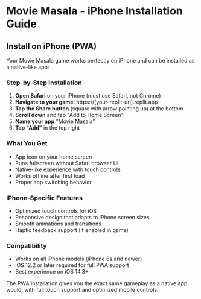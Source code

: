 # Movie Masala - iPhone Installation Guide

## Install on iPhone (PWA)

Your Movie Masala game works perfectly on iPhone and can be installed as a native-like app:

### Step-by-Step Installation

1. **Open Safari** on your iPhone (must use Safari, not Chrome)
2. **Navigate to your game**: https://[your-replit-url].replit.app
3. **Tap the Share button** (square with arrow pointing up) at the bottom
4. **Scroll down** and tap "Add to Home Screen"
5. **Name your app** "Movie Masala" 
6. **Tap "Add"** in the top right

### What You Get
- App icon on your home screen
- Runs fullscreen without Safari browser UI
- Native-like experience with touch controls
- Works offline after first load
- Proper app switching behavior

### iPhone-Specific Features
- Optimized touch controls for iOS
- Responsive design that adapts to iPhone screen sizes
- Smooth animations and transitions
- Haptic feedback support (if enabled in game)

### Compatibility
- Works on all iPhone models (iPhone 6s and newer)
- iOS 12.2 or later required for full PWA support
- Best experience on iOS 14.3+

The PWA installation gives you the exact same gameplay as a native app would, with full touch support and optimized mobile controls.